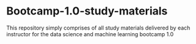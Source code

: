 # Bootcamp-1.0-study-materials
This repository simply comprises of all study materials delivered by each instructor for the data science and machine learning bootcamp 1.0
